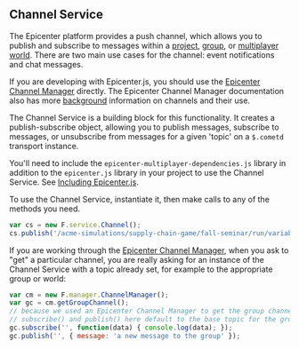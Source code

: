 ## Channel Service

The Epicenter platform provides a push channel, which allows you to publish and subscribe to messages within a [project](../../../glossary/#projects), [group](../../../glossary/#groups), or [multiplayer world](../../../glossary/#world). There are two main use cases for the channel: event notifications and chat messages.

If you are developing with Epicenter.js, you should use the [Epicenter Channel Manager](../epicenter-channel-manager/) directly. The Epicenter Channel Manager documentation also has more [background](../epicenter-channel-manager/#background) information on channels and their use.

The Channel Service is a building block for this functionality. It creates a publish-subscribe object, allowing you to publish messages, subscribe to messages, or unsubscribe from messages for a given 'topic' on a `$.cometd` transport instance.

You'll need to include the `epicenter-multiplayer-dependencies.js` library in addition to the `epicenter.js` library in your project to use the Channel Service. See [Including Epicenter.js](../../#include).

To use the Channel Service, instantiate it, then make calls to any of the methods you need.

```js
var cs = new F.service.Channel();
cs.publish('/acme-simulations/supply-chain-game/fall-seminar/run/variables', { price: 50 });
```
If you are working through the [Epicenter Channel Manager](../epicenter-channel-manager/), when you ask to "get" a particular channel, you are really asking for an instance of the Channel Service with a topic already set, for example to the appropriate group or world:

```js
var cm = new F.manager.ChannelManager();
var gc = cm.getGroupChannel();
// because we used an Epicenter Channel Manager to get the group channel,
// subscribe() and publish() here default to the base topic for the group
gc.subscribe('', function(data) { console.log(data); });
gc.publish('', { message: 'a new message to the group' });
```